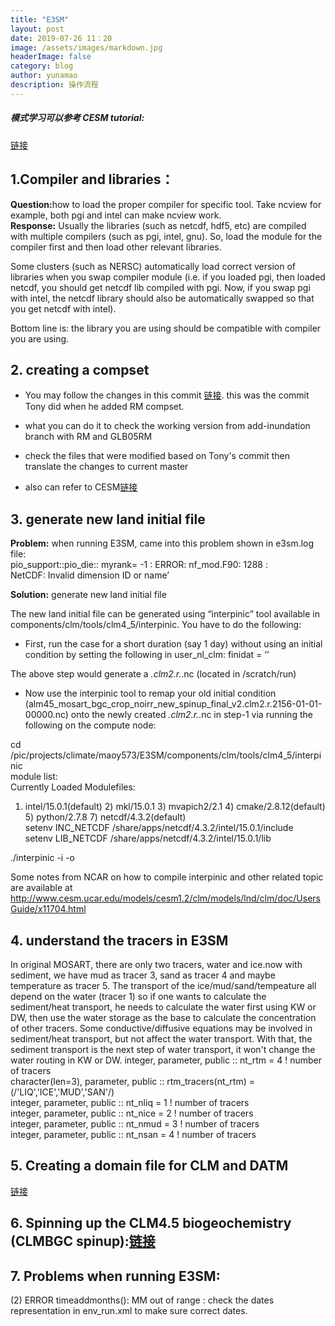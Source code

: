 ```yaml
---
title: "E3SM"
layout: post
date: 2019-07-26 11：20
image: /assets/images/markdown.jpg
headerImage: false
category: blog
author: yunamao
description: 操作流程
---
```


##### 模式学习可以参考 CESM tutorial: 
[链接](http://www.cesm.ucar.edu/events/tutorials/?ref=nav)

##  <strong>1.Compiler and libraries：</strong>
<strong>Question:</strong>how to load the proper compiler for specific tool. Take ncview for example,  both pgi and intel can make ncview work. <br>
<strong>Response:</strong>
Usually the libraries (such as netcdf, hdf5, etc) are compiled with multiple compilers (such as pgi, intel, gnu). So, load the module for the compiler first and then load other relevant libraries.  <br>

Some clusters (such as NERSC) automatically load correct version of libraries when you swap compiler module (i.e. if you loaded pgi,
 then loaded netcdf, you should get netcdf lib compiled with pgi. Now, if you swap pgi with intel, the netcdf library should also be
 automatically swapped so that you get netcdf with intel).<br>

Bottom line is: the library you are using should be compatible with compiler you are using.<br>


## <strong>2. creating a compset</strong>
- You may follow the changes in this commit
[链接](https://github.com/hydrotian/ACME/commit/26e5516fef8d1b1db7f0d08c87fdbe016ee2f2d2).
this was the commit Tony did when he added RM compset.

- what you can do it to check the working version from add-inundation branch with RM and GLB05RM
- check the files that were modified based on Tony's commit
then translate the changes to current master
- also can refer to CESM[链接](http://www.cesm.ucar.edu/models/cesm1.2/cesm/doc/usersguide/c513.html)

## <strong>3. generate new land initial file</strong>
<strong>Problem:</strong> when running E3SM, came into this problem shown in e3sm.log file: <br>
pio_support::pio_die:: myrank=          -1 : ERROR: nf_mod.F90:        1288 : <br>
 NetCDF: Invalid dimension ID or name’<br>
 
<strong>Solution:</strong> generate new land initial file
 
The new land initial file can be generated using “interpinic” tool available in components/clm/tools/clm4_5/interpinic. You have to do the following:<br>

- First, run the case for a short duration (say 1 day) without using an initial condition by setting the following in user_nl_clm:
finidat = ‘’ <br>

The above step would generate a *.clm2.r.*.nc (located in /scratch/run)<br>

- Now use the interpinic tool to remap your old initial condition (alm45_mosart_bgc_crop_noirr_new_spinup_final_v2.clm2.r.2156-01-01-00000.nc) onto the newly created *.clm2.r.*.nc in step-1 via running the following on the compute node:<br>

cd /pic/projects/climate/maoy573/E3SM/components/clm/tools/clm4_5/interpinic<br>
module list:<br>
Currently Loaded Modulefiles:<br>
  1) intel/15.0.1(default) 2) mkl/15.0.1 3) mvapich2/2.1  4) cmake/2.8.12(default)  5) python/2.7.8     7) netcdf/4.3.2(default)<br>
setenv INC_NETCDF /share/apps/netcdf/4.3.2/intel/15.0.1/include<br>
setenv LIB_NETCDF /share/apps/netcdf/4.3.2/intel/15.0.1/lib<br>

./interpinic -i <path-to-old-initial-condition> -o <path-to-new-restart-file><br>

Some notes from NCAR on how to compile interpinic and other related topic are available at <br> http://www.cesm.ucar.edu/models/cesm1.2/clm/models/lnd/clm/doc/UsersGuide/x11704.html<br>

## <strong>4. understand the tracers in E3SM</strong>
In original MOSART, there are only two tracers, water and ice.now with sediment, we have mud as tracer 3, sand as tracer 4
and maybe temperature as tracer 5. The transport of the ice/mud/sand/tempeature all depend on the water (tracer 1)
so if one wants to calculate the sediment/heat transport, he needs to calculate the water first using KW or DW, then use the water storage as the base to calculate the concentration of other tracers. Some conductive/diffusive equations may be involved in sediment/heat transport, but not affect the water transport. With that, the sediment transport is the next step of water transport, it won't change the water routing in KW or DW.
 integer, parameter, public :: nt_rtm = 4    ! number of tracers <br>
  character(len=3), parameter, public :: rtm_tracers(nt_rtm) =  (/'LIQ','ICE','MUD','SAN'/) <br>
  integer, parameter, public :: nt_nliq = 1    ! number of tracers <br>
  integer, parameter, public :: nt_nice = 2    ! number of tracers <br>
  integer, parameter, public :: nt_nmud = 3    ! number of tracers <br>
  integer, parameter, public :: nt_nsan = 4    ! number of tracers <br>
  ## <strong>5. Creating a domain file for CLM and DATM</strong>
  [链接](http://www.cesm.ucar.edu/models/cesm1.1/clm/models/lnd/clm/doc/UsersGuide/x8342.html)
  ## <strong>6. Spinning up the CLM4.5 biogeochemistry (CLMBGC spinup)</strong>:[链接](http://www.cesm.ucar.edu/models/cesm1.2/clm/models/lnd/clm/doc/UsersGuide/x12544.html)
  ## <strong>7. Problems when running E3SM</strong>:
  (2) ERROR timeaddmonths():  MM out of range : check the dates representation in env_run.xml to make sure correct dates.

